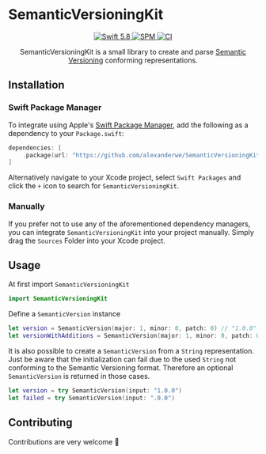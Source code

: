 # SemanticVersioningKit

<p align="center">
    <a href="https://developer.apple.com/swift/">
      <img src="https://img.shields.io/badge/Swift-5.7-orange.svg?style=flat" alt="Swift 5.8">
   </a>
   <a href="https://github.com/apple/swift-package-manager">
      <img src="https://img.shields.io/badge/Swift%20Package%20Manager-compatible-brightgreen.svg" alt="SPM">
   </a>

   <a href="https://github.com/alexanderwe/SemanticVersioningKit">
      <img src="https://github.com/alexanderwe/SemanticVersioningKit/workflows/Main%20Branch%20CI/badge.svg" alt="CI">
   </a>
</p>

<p align="center">
    SemanticVersioningKit is a small library to create and parse <a href="https://semver.org">Semantic Versioning</a> conforming representations.
</p>

## Installation

### Swift Package Manager

To integrate using Apple's [Swift Package Manager](https://swift.org/package-manager/), add the following as a dependency to your `Package.swift`:

```swift
dependencies: [
    .package(url: "https://github.com/alexanderwe/SemanticVersioningKit.git", from: "1.0.0")
]
```

Alternatively navigate to your Xcode project, select `Swift Packages` and click the `+` icon to search for `SemanticVersioningKit`.

### Manually

If you prefer not to use any of the aforementioned dependency managers, you can integrate `SemanticVersioningKit` into your project manually. Simply drag the `Sources` Folder into your Xcode project.

## Usage

At first import `SemanticVersioningKit`

```swift
import SemanticVersioningKit
```

Define a `SemanticVersion` instance

```swift
let version = SemanticVersion(major: 1, minor: 0, patch: 0) // "1.0.0"
let versionWithAdditions = SemanticVersion(major: 1, minor: 0, patch: 0, preReleaseIdentifiers: ["alpha", "1"], buildIdentifiers: ["exp","sha","5114f85"]) // "1.0.0-alpha.1+exp.sha.5114f85"
```

It is also possible to create a `SemanticVersion` from a `String` representation. Just be aware that the initialization can fail due to the used `String` not conforming to the Semantic Versioning format. Therefore an optional `SemanticVersion` is returned in those cases.

```swift
let version = try SemanticVersion(input: "1.0.0")
let failed = try SemanticVersion(input: ".0.0")
```

## Contributing

Contributions are very welcome 🙌
